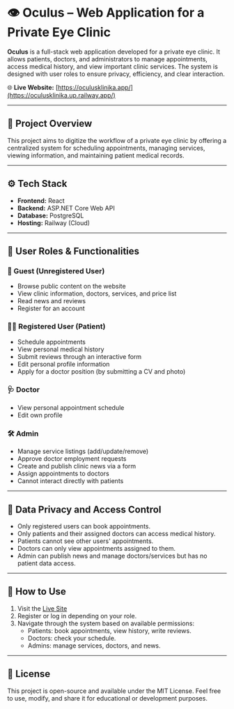 # 👁️ Oculus – Web Application for a Private Eye Clinic

**Oculus** is a full-stack web application developed for a private eye clinic. It allows patients, doctors, and administrators to manage appointments, access medical history, and view important clinic services. The system is designed with user roles to ensure privacy, efficiency, and clear interaction.

🌐 **Live Website:** [https://oculusklinika.app/](https://oculusklinika.up.railway.app/)

---

## 📌 Project Overview

This project aims to digitize the workflow of a private eye clinic by offering a centralized system for scheduling appointments, managing services, viewing information, and maintaining patient medical records.

---

## ⚙️ Tech Stack

- **Frontend:** React
- **Backend:** ASP.NET Core Web API
- **Database:** PostgreSQL
- **Hosting:** Railway (Cloud)

---

## 🔑 User Roles & Functionalities

### 👤 Guest (Unregistered User)
- Browse public content on the website
- View clinic information, doctors, services, and price list
- Read news and reviews
- Register for an account

### 👨‍⚕️ Registered User (Patient)
- Schedule appointments
- View personal medical history
- Submit reviews through an interactive form
- Edit personal profile information
- Apply for a doctor position (by submitting a CV and photo)

### 🩺 Doctor
- View personal appointment schedule
- Edit own profile

### 🛠️ Admin
- Manage service listings (add/update/remove)
- Approve doctor employment requests
- Create and publish clinic news via a form
- Assign appointments to doctors
- Cannot interact directly with patients

---

## 🔐 Data Privacy and Access Control

- Only registered users can book appointments.
- Only patients and their assigned doctors can access medical history.
- Patients cannot see other users' appointments.
- Doctors can only view appointments assigned to them.
- Admin can publish news and manage doctors/services but has no patient data access.

---

## 🧪 How to Use

1. Visit the [Live Site](https://oculusklinika.up.railway.app/)
2. Register or log in depending on your role.
3. Navigate through the system based on available permissions:
   - Patients: book appointments, view history, write reviews.
   - Doctors: check your schedule.
   - Admins: manage services, doctors, and news.

---

## 📄 License

This project is open-source and available under the MIT License. Feel free to use, modify, and share it for educational or development purposes.
